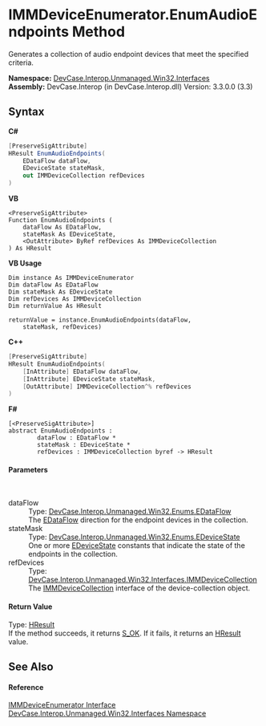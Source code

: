 # IMMDeviceEnumerator.EnumAudioEndpoints Method 
 

Generates a collection of audio endpoint devices that meet the specified criteria.

**Namespace:**&nbsp;<a href="N_DevCase_Interop_Unmanaged_Win32_Interfaces">DevCase.Interop.Unmanaged.Win32.Interfaces</a><br />**Assembly:**&nbsp;DevCase.Interop (in DevCase.Interop.dll) Version: 3.3.0.0 (3.3)

## Syntax

**C#**<br />
``` C#
[PreserveSigAttribute]
HResult EnumAudioEndpoints(
	EDataFlow dataFlow,
	EDeviceState stateMask,
	out IMMDeviceCollection refDevices
)
```

**VB**<br />
``` VB
<PreserveSigAttribute>
Function EnumAudioEndpoints ( 
	dataFlow As EDataFlow,
	stateMask As EDeviceState,
	<OutAttribute> ByRef refDevices As IMMDeviceCollection
) As HResult
```

**VB Usage**<br />
``` VB Usage
Dim instance As IMMDeviceEnumerator
Dim dataFlow As EDataFlow
Dim stateMask As EDeviceState
Dim refDevices As IMMDeviceCollection
Dim returnValue As HResult

returnValue = instance.EnumAudioEndpoints(dataFlow, 
	stateMask, refDevices)
```

**C++**<br />
``` C++
[PreserveSigAttribute]
HResult EnumAudioEndpoints(
	[InAttribute] EDataFlow dataFlow, 
	[InAttribute] EDeviceState stateMask, 
	[OutAttribute] IMMDeviceCollection^% refDevices
)
```

**F#**<br />
``` F#
[<PreserveSigAttribute>]
abstract EnumAudioEndpoints : 
        dataFlow : EDataFlow * 
        stateMask : EDeviceState * 
        refDevices : IMMDeviceCollection byref -> HResult 

```


#### Parameters
&nbsp;<dl><dt>dataFlow</dt><dd>Type: <a href="T_DevCase_Interop_Unmanaged_Win32_Enums_EDataFlow">DevCase.Interop.Unmanaged.Win32.Enums.EDataFlow</a><br />The <a href="T_DevCase_Interop_Unmanaged_Win32_Enums_EDataFlow">EDataFlow</a> direction for the endpoint devices in the collection.</dd><dt>stateMask</dt><dd>Type: <a href="T_DevCase_Interop_Unmanaged_Win32_Enums_EDeviceState">DevCase.Interop.Unmanaged.Win32.Enums.EDeviceState</a><br />One or more <a href="T_DevCase_Interop_Unmanaged_Win32_Enums_EDeviceState">EDeviceState</a> constants that indicate the state of the endpoints in the collection.</dd><dt>refDevices</dt><dd>Type: <a href="T_DevCase_Interop_Unmanaged_Win32_Interfaces_IMMDeviceCollection">DevCase.Interop.Unmanaged.Win32.Interfaces.IMMDeviceCollection</a><br />The <a href="T_DevCase_Interop_Unmanaged_Win32_Interfaces_IMMDeviceCollection">IMMDeviceCollection</a> interface of the device-collection object.</dd></dl>

#### Return Value
Type: <a href="T_DevCase_Interop_Unmanaged_Win32_Enums_HResult">HResult</a><br />If the method succeeds, it returns <a href="T_DevCase_Interop_Unmanaged_Win32_Enums_HResult">S_OK</a>. If it fails, it returns an <a href="T_DevCase_Interop_Unmanaged_Win32_Enums_HResult">HResult</a> value.

## See Also


#### Reference
<a href="T_DevCase_Interop_Unmanaged_Win32_Interfaces_IMMDeviceEnumerator">IMMDeviceEnumerator Interface</a><br /><a href="N_DevCase_Interop_Unmanaged_Win32_Interfaces">DevCase.Interop.Unmanaged.Win32.Interfaces Namespace</a><br />